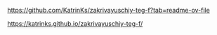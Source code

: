 https://github.com/KatrinKs/zakrivayuschiy-teg-f?tab=readme-ov-file

https://katrinks.github.io/zakrivayuschiy-teg-f/
